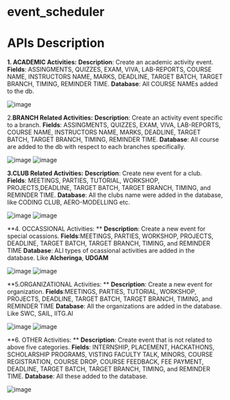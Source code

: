 # event_scheduler
# APIs Description




**1. ACADEMIC Activities:**
**Description**: Create an academic activity event.\
**Fields**: ASSINGMENTS, QUIZZES, EXAM, VIVA, LAB-REPORTS, COURSE NAME, INSTRUCTORS NAME, MARKS, DEADLINE, TARGET BATCH, TARGET BRANCH, TIMING, REMINDER TIME.
**Database**: All COURSE NAMEs added to the db.


![image](https://user-images.githubusercontent.com/84286157/130612621-7dd05c7f-2ead-4775-95a1-94893dd4c3d5.png)








 2.**BRANCH Related Activities:** 
 **Description**: Create an activity event specific to a branch.
 **Fields**: ASSINGMENTS, QUIZZES, EXAM, VIVA, LAB-REPORTS, COURSE NAME, INSTRUCTORS NAME, MARKS, DEADLINE, TARGET BATCH, TARGET BRANCH, TIMING, REMINDER TIME.
 **Database**: All course are added to the db with respect to each branches specifically.
 

 
![image](https://user-images.githubusercontent.com/84286157/130613733-386bb2d4-dbdb-4a2b-a53f-f1c46f60065d.png)
![image](https://user-images.githubusercontent.com/84286157/130617046-9816045c-d2b1-4d47-ac4a-ef9a69e9d3a9.png) 








 **3.CLUB Related Activities:**
 **Description**: Create new event for a club.
 **Fields**: MEETINGS, PARTIES, TUTORIAL, WORKSHOP, PROJECTS,DEADLINE, TARGET BATCH, TARGET BRANCH, TIMING, and REMINDER TIME.
 **Database**: All the clubs name were added in the database, like CODING CLUB, AERO-MODELLING etc.
 

![image](https://user-images.githubusercontent.com/84286157/130614286-9f5f6285-ed3d-4768-bdac-d9ddffb772b5.png)
![image](https://user-images.githubusercontent.com/84286157/130614347-8f409e4a-d291-4734-8c0d-597722fc7da3.png)








**4. OCCASSIONAL Activities: **
**Description**: Create a new event for special ocassions.
**Fields**:MEETINGS, PARTIES, WORKSHOP, PROJECTS, DEADLINE, TARGET BATCH, TARGET BRANCH, TIMING, and REMINDER TIME
**Database**: ALl types of ocassional activities are added in the database. Like **Alcheringa**, **UDGAM**
 

![image](https://user-images.githubusercontent.com/84286157/130615002-a74164f7-9244-4da2-a9ea-dcf4e1b2a84e.png)
![image](https://user-images.githubusercontent.com/84286157/130615088-9b974d13-87d7-4745-8d51-90cfdee2c5c0.png)










**5.ORGANIZATIONAL Activities: **
**Description**:  Create a new event for organization.
**Fields**:MEETINGS, PARTIES, TUTORIAL, WORKSHOP, PROJECTS, DEADLINE, TARGET BATCH, TARGET BRANCH, TIMING, and REMINDER TIME
**Database**: All the organizations are added in the database. Like SWC, SAIL, IITG.AI


![image](https://user-images.githubusercontent.com/84286157/130615591-cca02da9-7f9c-4bd4-9f33-ee2762f5df55.png)
![image](https://user-images.githubusercontent.com/84286157/130615631-ebe65b87-6cf9-4ee6-aeb3-7fc22c8089d6.png)








 **6. OTHER Activities: **
 **Description**: Create event that is not related to above five categories.
 **Fields**: INTERNSHIP, PLACEMENT, HACKATHONS, SCHOLARSHIP PROGRAMS, VISTING FACULTY TALK, MINORS, COURSE REGISTRATION, COURSE DROP, COURSE FEEDBACK, FEE PAYMENT,  DEADLINE,                  TARGET BATCH, TARGET BRANCH, TIMING, and REMINDER TIME.
 **Database**: All these added to the database.


![image](https://user-images.githubusercontent.com/84286157/130616595-2ec52ae4-0aa2-4650-ac5b-db5e8f3abd55.png)


